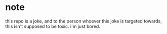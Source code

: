 # note
this repo is a joke, and to the person whoever this joke is targeted towards, this isn't supposed to be toxic. i'm just bored.